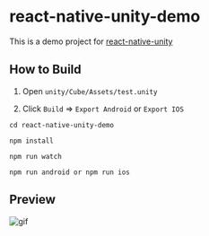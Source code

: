 # react-native-unity-demo

This is a demo project for [react-native-unity](https://github.com/f111fei/react-native-unity-view)

## How to Build

1. Open `unity/Cube/Assets/test.unity`

2. Click `Build` => `Export Android` or `Export IOS`


```
cd react-native-unity-demo

npm install

npm run watch

npm run android or npm run ios
```

## Preview

![gif](https://user-images.githubusercontent.com/7069719/37143096-12be6810-22f5-11e8-89d8-562e9213072e.gif)
